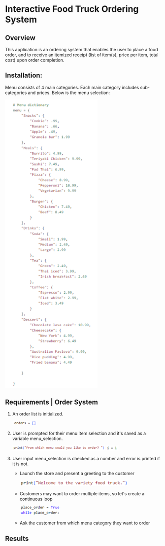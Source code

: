 # Interactive Food Truck Ordering System
## Overview

This application is an ordering system that enables the user to place a food order, and to receive an itemized receipt (list of item(s), price per item, total cost) upon order completion.

## Installation:
Menu consists of 4 main categories. Each main category includes sub-categories and prices. Below is the menu selection:

  <img src="menu.png" width="300px"> 


## Requirements | Order System

1. An order list is initialized. 
 
   <img src="orders.png" width="80px">

2. User is prompted for their menu item selection and it's saved as a variable menu_selection.

    <img src="menu selection.png" width="300px">
    
    <img src="variable.png" width="40px">
    
3. User input menu_selection is checked as a number and error is printed if it is not.

    
   * Launch the store and present a greeting to the customer
     
     <img src="Greeting.png" width="350px">

   * Customers may want to order multiple items, so let's create a continuous loop

      <img src="loop.png" width="130px">

   * Ask the customer from which menu category they want to order

       
  
   
  
     
## Results
